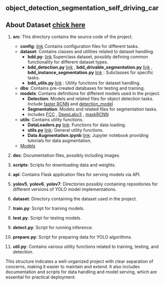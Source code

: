 ## object_detection_segmentation_self_driving_car
 ## About Dataset [chick here](https://docs.google.com/document/d/1wLVyAp8HUIT9b4_SVX5RMHUrkyVYUSmb/edit?usp=drive_link&ouid=117477926192622339096&rtpof=true&sd=true)

1. **src**: This directory contains the source code of the project.

    - **config**: [link](https://drive.google.com/file/d/1qd0hQX3P1epQ6XZF2tIEUrgGydBkqfOI/view?usp=drive_link) Contains configuration files for different tasks.
    - **dataset**: Contains classes and utilities related to dataset handling.
        - **bdd.py**: [link](https://drive.google.com/file/d/1R6zdDsTYglLwevYFNcW1PEm6i_5zOKQw/view?usp=drive_link) Superclass dataset, possibly defining common functionality for different dataset types.
        - **bdd_detection.py** [link](https://drive.google.com/file/d/1vuL83RXVgq58H5_pZaj5o1Eo-SBiFg1O/view?usp=drive_link) , **bdd_drivable_segmentation.py** [link](https://drive.google.com/file/d/15NG9b0bQ0YvQU1fiW-xzSXfloKhcX0RB/view?usp=drive_link) , **bdd_instance_segmentation.py** [link](https://drive.google.com/file/d/1lrolPIEmRnnzY5WAc-fRWirzsaJkkNNk/view?usp=drive_link) : Subclasses for specific tasks.
        - **bdd_utils.py** [link](https://drive.google.com/file/d/1unve0-1gf61UTV1cfKzuR1ljBexJ5J6R/view?usp=drive_link) : Utility functions for dataset handling.
    - **dbs**: Contains pre-created databases for testing and training.
    - **models**: Contains definitions for different models used in the project.
        - **Detection**: Models and related files for object detection tasks. Include [faster RCNN](https://drive.google.com/file/d/1t22wtl1eXlQbiFsxl3WJJo0JYRWeN6RH/view?usp=drive_link) and [detection_model](https://drive.google.com/file/d/1xEvjKuJVmmRxb46_xGyf7GrivQwP-bzU/view?usp=drive_link)
        - **Segmentation**: Models and related files for segmentation tasks.
        - includes [FCC](https://drive.google.com/file/d/1An6kNwLgdU10iTM3Aavbbb_-8JY1SEHP/view?usp=drive_link) , [DeepLabv3](https://drive.google.com/file/d/19tONS91wQQMA1X9WINfyd34AIhCdHgKH/view?usp=drive_link) , [maskRCNN](https://drive.google.com/file/d/1t240Y-sa-FBy49PZ_Acz_E1HQFqBG36J/view?usp=drive_link) 
    - **utils**: Contains utility functions.
        - **DataLoaders.py** [link](https://drive.google.com/file/d/1gUpjzV_qHpleEVBmV0lV_q1Zyngpk9qS/view?usp=drive_link): Functions for data loading.
        - **utils.py** [link](https://drive.google.com/file/d/1ckhvOvnSfXa_I1R5lK9mpPJLnq5T5vBM/view?usp=drive_link): General utility functions.
        - **Data Augmentation.ipynb** [link](https://drive.google.com/file/d/18giZyPZHIwG4sySU00Hc1ZfF4qjUJ8Ty/view?usp=drive_link): Jupyter notebook providing tutorials for data augmentation.
    - [Models](https://drive.google.com/file/d/1itDvsgFR3kqrUylKAQqVk5sBf5VawEg_/view?usp=drive_link)

2. **doc**: Documentation files, possibly including images.

3. **scripts**: Scripts for downloading data and weights.

4. **api**: Contains Flask application files for serving models via API.

5. **yolov5**, **yolov6**, **yolov7**: Directories possibly containing repositories for different versions of YOLO model implementations.

6. **dataset**: Directory containing the dataset used in the project.

7. **train.py**: Script for training models.

8. **test.py**: Script for testing models.

9. **detect.py**: Script for running inference.

10. **prepare.py**: Script for preparing data for YOLO algorithms.

11. **util.py**: Contains various utility functions related to training, testing, and detection.

This structure indicates a well-organized project with clear separation of concerns, making it easier to maintain and extend. It also includes documentation and scripts for data handling and model serving, which are essential for practical deployment.
  
  
 

